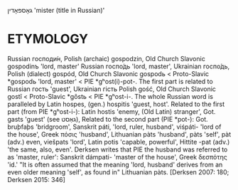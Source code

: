 גאָספּאָדין
'mister (title in Russian)'

ETYMOLOGY
===========
Russian господи́н, Polish (archaic) gospodzin, Old Church Slavonic gospodinъ 'lord, master'
Russian госпо́дь 'lord, master', Ukrainian госпо́дь, Polish (dialect) gospód, Old Church Slavonic gospodь < Proto-Slavic *gospodь 'lord, master' < PIE *gʰost(i)-pot-.
The first part is related to Russian гость 'guest', Ukrainian гість Polish gość, Old Church Slavonic gostĭ < Proto-Slavic *gȏstь < PIE *gʰost-i-. 
The whole Russian word is paralleled by Latin hospes, (gen.) hospitis 'guest, host'.
Related to the first part (from PIE *gʰost-i-): Latin hostis 'enemy, (Old Latin) stranger', Got. gasts 'guest' (see גאַסט), 
Related to the second part (PIE *pot-): Got. bruþfaþs 'bridgroom', Sanskrit páti, 'lord, ruler, husband', viśpáti- 'lord of the house', Greek πόσις 'husband', Lithuanian pàts 'husband', pàts 'self', pàt (adv.) even, viešpats 'lord', Latin potis 'capable, powerful', Hittite -pat (adv.) 'the same, also, even'.
Derksen writes that PIE the husband was referred to as 'master, ruler': Sanskrit dámpati- 'master of the house', Greek δεσπότης 'id.' "It is often assumed that the meaning 'lord, husband' derives from an even older meaning 'self', as found in" Lithuanian pàts. 
[Derksen 2007: 180; Derksen 2015: 346]